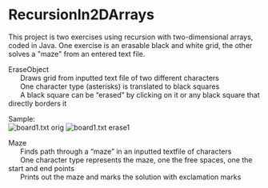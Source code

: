 # RecursionIn2DArrays

This project is two exercises using recursion with two-dimensional arrays, coded in Java. One exercise is an erasable black and white grid, the other solves a "maze" from an entered text file.

EraseObject\
&nbsp;&nbsp;&nbsp;&nbsp;&nbsp; Draws grid from inputted text file of two different characters\
&nbsp;&nbsp;&nbsp;&nbsp;&nbsp; One character type (asterisks) is translated to black squares\
&nbsp;&nbsp;&nbsp;&nbsp;&nbsp; A black square can be “erased” by clicking on it or any black square that directly borders it

Sample: \
![board1.txt orig](https://github.com/hwang635/HS/blob/master/RecursionIn2DArrays/board1orig.png)
![board1.txt erase1](https://github.com/hwang635/HS/blob/master/RecursionIn2DArrays/board1erase.png)

Maze \
&nbsp;&nbsp;&nbsp;&nbsp;&nbsp; Finds path through a “maze” in an inputted textfile of characters \
&nbsp;&nbsp;&nbsp;&nbsp;&nbsp; One character type represents the maze, one the free spaces, one the start and end points \
&nbsp;&nbsp;&nbsp;&nbsp;&nbsp; Prints out the maze and marks the solution with exclamation marks
